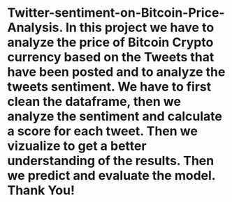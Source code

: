 # Twitter-sentiment-on-Bitcoin-Price-Analysis. In this project we have to analyze the price of Bitcoin Crypto currency based on the Tweets that have been posted and to analyze the tweets sentiment. We have to first clean the dataframe, then we analyze the sentiment and calculate a score for each tweet. Then we vizualize to get a better understanding of the results. Then we predict and evaluate the model. Thank You!
